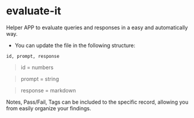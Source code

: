 # evaluate-it
Helper APP to evaluate queries and responses in a easy and automatically way. 

- You can update the file in the following structure: 

`id, prompt, response`

>id = numbers

>prompt = string

>response = markdown

Notes, Pass/Fail, Tags can be included to the specific record, allowing you from easily organize your findings. 





